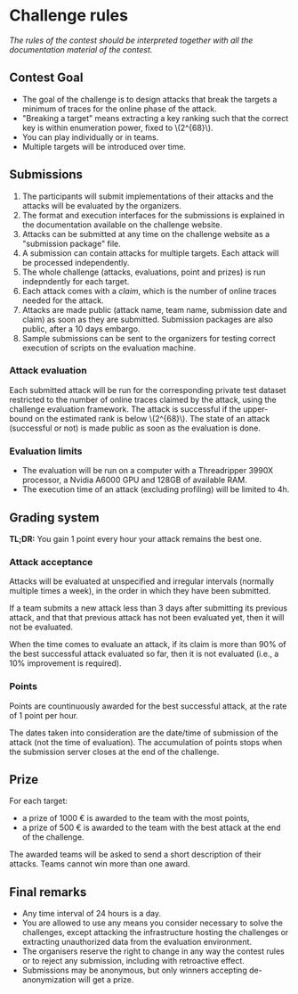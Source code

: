# Challenge rules

*The rules of the contest should be interpreted together with all the
documentation material of the contest.*

## Contest Goal

- The goal of the challenge is to design attacks that break the targets a
  minimum of traces for the online phase of the attack.
- "Breaking a target" means extracting a key ranking such that the correct key
  is within enumeration power, fixed to \\(2^{68}\\).
- You can play individually or in teams.
- Multiple targets will be introduced over time.

## Submissions

1. The participants will submit implementations of their attacks and the attacks
   will be evaluated by the organizers.
2. The format and execution interfaces for the submissions is explained in the
   documentation available on the challenge website.
3. Attacks can be submitted at any time on the challenge website as a "submission package" file.
4. A submission can contain attacks for multiple targets. Each attack will be processed independently.
5. The whole challenge (attacks, evaluations, point and prizes) is run indepndently for each target.
6. Each attack comes with a *claim*, which is the number of online traces needed for the attack.
7. Attacks are made public (attack name, team name, submission date and claim) as soon as they are
   submitted. Submission packages are also public, after a 10 days embargo.
8. Sample submissions can be sent to the organizers for testing correct execution of scripts on the evaluation machine.

### Attack evaluation

Each submitted attack will be run for the corresponding private test dataset restricted
to the number of online traces claimed by the attack, using the challenge
evaluation framework.
The attack is successful if the upper-bound on the estimated rank is below
\\(2^{68}\\).
The state of an attack (successful or not) is made public as soon as the
evaluation is done.

### Evaluation limits

- The evaluation will be run on a computer with a Threadripper 3990X processor, a Nvidia A6000 GPU and 128GB of available RAM.
- The execution time of an attack (excluding profiling) will be limited to 4h.

## Grading system

**TL;DR:** You gain 1 point every hour your attack remains the best one.

### Attack acceptance 


Attacks will be evaluated at unspecified and irregular intervals (normally
multiple times a week), in the order in which they have been submitted.

If a team submits a new attack less than 3 days after submitting its previous attack,
and that that previous attack has not been evaluated yet, then it will not be evaluated.

When the time comes to evaluate an attack, if its claim is more than 90% of the
best successful attack evaluated so far, then it is not evaluated (i.e., a 10% improvement is required).

### Points

Points are countinuously awarded for the best successful attack, at the rate of 1 point per hour.

The dates taken into consideration are the date/time of submission of the attack (not the time of evaluation).
The accumulation of points stops when the submission server closes at the end of the challenge.

## Prize

For each target:
- a prize of 1000 € is awarded to the team with the most points,
- a prize of 500 € is awarded to the team with the best attack at the end of the challenge.

The awarded teams will be asked to send a short description of their attacks.
Teams cannot win more than one award.

## Final remarks

- Any time interval of 24 hours is a day.
- You are allowed to use any means you consider necessary to solve the
  challenges, except attacking the infrastructure hosting the challenges or
  extracting unauthorized data from the evaluation environment.
- The organisers reserve the right to change in any way the contest rules or to
  reject any submission, including with retroactive effect.
- Submissions may be anonymous, but only winners accepting de-anonymization
  will get a prize.
